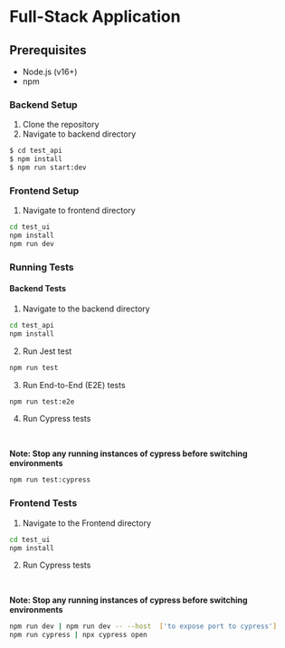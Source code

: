# Full-Stack Application
## Prerequisites

 - Node.js (v16+)
 - npm

### Backend Setup

 1. Clone the repository
 2. Navigate to backend directory

```bash
$ cd test_api
$ npm install
$ npm run start:dev
```
### Frontend Setup 

 1. Navigate to frontend directory

```bash
cd test_ui
npm install
npm run dev
```

### Running Tests


#### Backend Tests
1. Navigate to the backend directory
```bash
cd test_api
npm install
```
2. Run Jest test
```bash
npm run test
```
3. Run End-to-End (E2E) tests
```bash
npm run test:e2e
```
4. Run Cypress tests
<br/>
 
 **Note: Stop any running instances of cypress before switching environments**

```bash
npm run test:cypress
```



### Frontend Tests
1. Navigate to the Frontend directory
```bash
cd test_ui
npm install
```

2. Run Cypress tests
<br/>

 **Note: Stop any running instances of cypress before switching environments**
```bash
npm run dev | npm run dev -- --host  ['to expose port to cypress']
npm run cypress | npx cypress open
```

